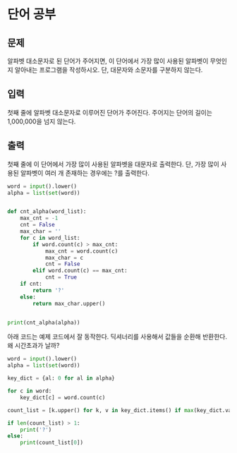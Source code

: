 # 단어 공부

## 문제

알파벳 대소문자로 된 단어가 주어지면, 이 단어에서 가장 많이 사용된 알파벳이 무엇인지 알아내는 프로그램을 작성하시오. 단, 대문자와 소문자를 구분하지 않는다.

## 입력

첫째 줄에 알파벳 대소문자로 이루어진 단어가 주어진다. 주어지는 단어의 길이는 1,000,000을 넘지 않는다.

## 출력

첫째 줄에 이 단어에서 가장 많이 사용된 알파벳을 대문자로 출력한다. 단, 가장 많이 사용된 알파벳이 여러 개 존재하는 경우에는 ?를 출력한다.

```python
word = input().lower()
alpha = list(set(word))


def cnt_alpha(word_list):
    max_cnt = -1
    cnt = False
    max_char = ''
    for c in word_list:
        if word.count(c) > max_cnt:
            max_cnt = word.count(c)
            max_char = c
            cnt = False
        elif word.count(c) == max_cnt:
            cnt = True
    if cnt:
        return '?'
    else:
        return max_char.upper()


print(cnt_alpha(alpha))
```

아래 코드는 예제 코드에서 잘 동작한다. 딕셔너리를 사용해서 값들을 순환해 반환한다. 왜 시간초과가 날까?

```python
word = input().lower()
alpha = list(set(word))

key_dict = {al: 0 for al in alpha}

for c in word:
    key_dict[c] = word.count(c)

count_list = [k.upper() for k, v in key_dict.items() if max(key_dict.values()) == v ]

if len(count_list) > 1:
    print('?')
else:
    print(count_list[0])

```
